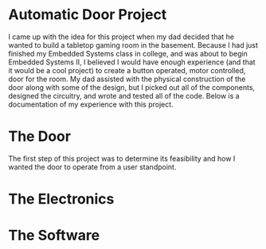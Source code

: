 # Automatic Door Project
I came up with the idea for this project when my dad decided that he wanted to build a tabletop gaming room in the basement. Because I had just finished my Embedded Systems class in college, and was about to begin Embedded Systems II, I believed I would have enough experience (and that it would be a cool project) to create a button operated, motor controlled, door for the room. My dad assisted with the physical construction of the door along with some of the design, but I picked out all of the components, designed the circuitry, and wrote and tested all of the code. Below is a documentation of my experience with this project.
# The Door
The first step of this project was to determine its feasibility and how I wanted the door to operate from a user standpoint.

# The Electronics

# The Software
